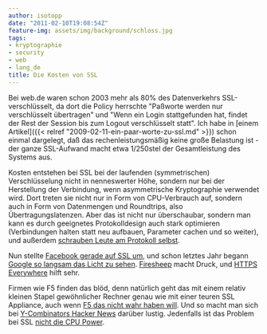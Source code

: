 ```yaml
---
author: isotopp
date: "2011-02-10T19:08:54Z"
feature-img: assets/img/background/schloss.jpg
tags:
- kryptographie
- security
- web
- lang_de
title: Die Kosten von SSL
---
```

Bei web.de waren schon 2003 mehr als 80% des Datenverkehrs
SSL-verschlüsselt, da dort die Policy herrschte "Paßworte werden nur
verschlüsselt übertragen" und "Wenn ein Login stattgefunden hat, findet der
Rest der Session bis zum Logout verschlüsselt statt". Ich habe in
[einem Artikel]({{< relref "2009-02-11-ein-paar-worte-zu-ssl.md" >}})
schon einmal dargelegt, daß das rechenleistungsmäßig keine große Belastung
ist - der ganze SSL-Aufwand macht etwa 1/250stel der Gesamtleistung des
Systems aus.

Kosten entstehen bei SSL bei der laufenden (symmetrischen) Verschlüsselung
nicht in nenneswerter Höhe, sondern nur bei der Herstellung der Verbindung,
wenn asymmetrische Kryptographie verwendet wird. Dort treten sie nicht nur
in Form von CPU-Verbrauch auf, sondern auch in Form von Datenmengen und
Roundtrips, also Übertragungslatenzen. Aber das ist nicht nur überschaubar,
sondern man kann es durch geeignetes Protokolldesign auch stark optimieren
(Verbindungen halten statt neu aufbauen, Parameter cachen und so weiter),
und außerdem
[schrauben Leute am Protokoll selbst](http://www.imperialviolet.org/2010/06/25/overclocking-ssl.html).

Nun stellte 
[Facebook gerade auf SSL um](http://www.heise.de/security/meldung/Facebook-jetzt-durchgehend-mit-SSL-Verschluesselung-1177890.html), 
und schon letztes Jahr begann 
[Google so langsam das Licht zu sehen](http://www.heise.de/newsticker/meldung/Google-verschluesselt-Suchanfragen-1005840.html). 
[Firesheep](http://codebutler.com/firesheep) macht Druck, und 
[HTTPS Everywhere](http://www.eff.org/https-everywhere) hilft sehr.

Firmen wie F5 finden das blöd, denn natürlich geht das mit einem relativ
kleinen Stapel gewöhnlicher Rechner genau wie mit einer teuren SSL
Appliance, auch wenn
[F5 das nicht wahr haben will](http://devcentral.f5.com/weblogs/macvittie/archive/2011/01/31/dispelling-the-new-ssl-myth.aspx). 
Und so macht man sich bei 
[Y-Combinators Hacker News](http://news.ycombinator.com/item?id=2184927) darüber lustig. 
Jedenfalls ist das Problem bei SSL 
[nicht die CPU Power](http://www.imperialviolet.org/2011/02/06/stillinexpensive.html).
